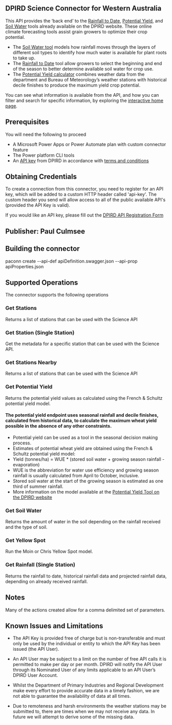 
## DPIRD Science Connector for Western Australia
This API provides the ‘back end’ to the [Rainfall to Date](https://www.agric.wa.gov.au/climate-weather/rainfall-date-tool-western-australia/), [Potential Yield](https://www.agric.wa.gov.au/climate-weather/potential-yield-tool/), and [Soil Water](https://www.agric.wa.gov.au/climate-weather/soil-water-tool/#?station=10115&soil=3&groundCover=1) tools already available on the DPIRD website. These online climate forecasting tools assist grain growers to optimize their crop potential.

* The [Soil Water tool](https://www.agric.wa.gov.au/climate-weather/soil-water-tool/#?station=10115&soil=3&groundCover=1) models how rainfall moves through the layers of different soil types to identify how much water is available for plant roots to take up.
* The [Rainfall to Date](https://www.agric.wa.gov.au/climate-weather/rainfall-date-tool-western-australia/) tool allow growers to select the beginning and end of the season to better determine available soil water for crop use.
* The [Potential Yield calculator](https://www.agric.wa.gov.au/climate-weather/potential-yield-tool/) combines weather data from the department and Bureau of Meteorology’s weather stations with historical decile finishes to produce the maximum yield crop potential.

You can see what information is available from the API, and how you can filter and search for specific information, by exploring the [interactive home page](https://www.agric.wa.gov.au/science-api-20).

## Prerequisites
You will need the following to proceed
* A Microsoft Power Apps or Power Automate plan with custom connector feature
* The Power platform CLI tools
* An [API key](https://www.agric.wa.gov.au/form/dpird-api-registration) from DPIRD in accordance with [terms and conditions](https://www.agric.wa.gov.au/apis/api-terms-and-conditions)

## Obtaining Credentials
To create a connection from this connector, you need to register for an API key, which will be added to a custom HTTP header called 'api-key'. The custom header you send will allow access to all of the public available API's (provided the API Key is valid).

If you would like an API key, please fill out the [DPIRD API Registration Form](https://www.agric.wa.gov.au/form/dpird-api-registration)

## Publisher: Paul Culmsee

## Building the connector 
paconn create --api-def apiDefinition.swagger.json --api-prop apiProperties.json

## Supported Operations
The connector supports the following operations
### Get Stations 
Returns a list of stations that can be used with the Science API

### Get Station (Single Station) 
Get the metadata for a specific station that can be used with the Science API.

### Get Stations Nearby 
Returns a list of stations that can be used with the Science API

### Get Potential Yield 
Returns the potential yield values as calculated using the French & Schultz potential yield model. 
#### The potential yield endpoint uses seasonal rainfall and decile finishes, calculated from historical data, to calculate the maximum wheat yield possible in the absence of any other constraints.
* Potential yield can be used as a tool in the seasonal decision making process.
* Estimates of potential wheat yield are obtained using the French & Schultz potential yield model:
* Yield (tonnes/ha) = WUE * (stored soil water + growing season rainfall - evaporation)
* WUE is the abbreviation for water use efficiency and growing season rainfall is usually calculated from April to October, inclusive.
* Stored soil water at the start of the growing season is estimated as one third of summer rainfall.
* More information on the model available at the [Potential Yield Tool on the DPIRD website](https://www.agric.wa.gov.au/climate-weather/potential-yield-tool)

### Get Soil Water
Returns the amount of water in the soil depending on the rainfall received and the type of soil.

### Get Yellow Spot
Run the Moin or Chris Yellow Spot model.

### Get Rainfall (Single Station)
Returns the rainfall to date, historical rainfall data and projected rainfall data, depending on already received rainfall.

## Notes
Many of the actions created allow for a comma delimited set of parameters. 

## Known Issues and Limitations
* The API Key is provided free of charge but is non-transferable and must only be used by the individual or entity to which the API Key has been issued (the API User).

* An API User may be subject to a limit on the number of free API calls it is permitted to make per day or per month. DPIRD will notify the API User through its Nominated User of any limits applicable to an API User’s DPIRD User Account.

* Whilst the Department of Primary Industries and Regional Development make every effort to provide accurate data in a timely fashion, we are not able to guarantee the availability of data at all times.

* Due to remoteness and harsh environments the weather stations may be submitted to, there are times when we may not receive any data. In future we will attempt to derive some of the missing data.